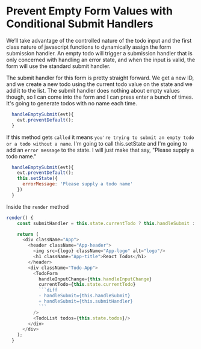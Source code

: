 # Prevent Empty Form Values with Conditional Submit Handlers

We’ll take advantage of the controlled nature of the todo input and the first class nature of javascript functions to dynamically assign the form submission handler. An empty todo will trigger a submission handler that is only concerned with handling an error state, and when the input is valid, the form will use the standard submit handler.

The submit handler for this form is pretty straight forward. We get a new ID, and we create a new todo using the current todo value on the state and we add it to the list. The submit handler does nothing about empty values though, so I can come into the form and I can press enter a bunch of times. It's going to generate todos with no name each time.

```javascript
  handleEmptySubmit(evt){
    evt.preventDefault();
  }
```

If this method gets `called` it means `you're trying to submit an empty todo or a todo without a name`. I'm going to call this.setState and I'm going to add an `error message` to the state. I will just make that say, "Please supply a todo name."

```javascript
  handleEmptySubmit(evt){
    evt.preventDefault();
    this.setState({
      errorMessage: 'Please supply a todo name'
    })
  }
```

Inside the `render` method

```javascript
render() {
    const submitHandler = this.state.currentTodo ? this.handleSubmit : this.handleEmptySubmit; // ***

    return (
      <div className="App">
        <header className="App-header">
          <img src={logo} className="App-logo" alt="logo"/>
          <h1 className="App-title">React Todos</h1>
        </header>
        <div className="Todo-App">
          <TodoForm
            handleInputChange={this.handleInputChange}
            currentTodo={this.state.currentTodo}
            ```diff
            - handleSubmit={this.handleSubmit}
            + handleSubmit={this.submitHandler}
            ```
          />
          <TodoList todos={this.state.todos}/>
        </div>
      </div>
    );
  }
```
